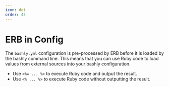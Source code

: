 ```yaml
---
icon: dot
order: 45
---
```


# ERB in Config

The `bashly.yml` configuration is pre-processed by ERB before it is loaded
by the bashly command line. This means that you can use Ruby code to load
values from external sources into your bashly configuration.

- Use `<%= ... %>` to execute Ruby code and output the result.
- Use `<% ... %>` to execute Ruby code without outputting the result.
